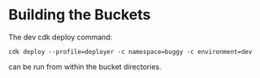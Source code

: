 # Building the Buckets

The dev cdk deploy command:
```
cdk deploy --profile=deployer -c namespace=buggy -c environment=dev
```

can be run from within the bucket directories. 